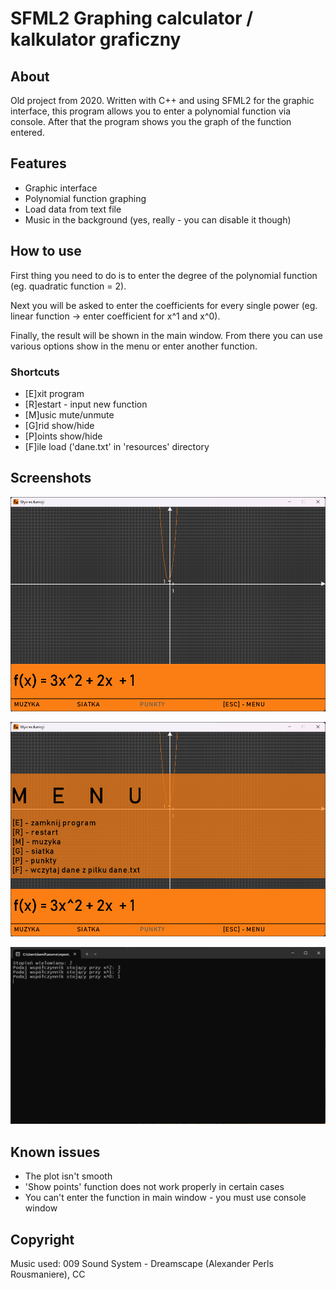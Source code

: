 # SFML2 Graphing calculator / kalkulator graficzny  


## About  

Old project from 2020. Written with C++ and using SFML2 for the graphic interface, this program allows you to enter a polynomial function via console. After that the program shows you the graph of the function entered.  


## Features  

- Graphic interface
- Polynomial function graphing
- Load data from text file  
- Music in the background (yes, really - you can disable it though)  


## How to use  

First thing you need to do is to enter the degree of the polynomial function (eg. quadratic function = 2).  

Next you will be asked to enter the coefficients for every single power (eg. linear function -> enter coefficient for x^1 and x^0).  

Finally, the result will be shown in the main window. From there you can use various options show in the menu or enter another function.  

### Shortcuts  

- [E]xit program  
- [R]estart - input new function  
- [M]usic mute/unmute  
- [G]rid show/hide  
- [P]oints show/hide  
- [F]ile load ('dane.txt' in 'resources' directory  

## Screenshots  

![main_program](https://github.com/vvvamii/SFML-Wykres-funkcji/blob/master/Screenshot_main.png)  

![menu](https://github.com/vvvamii/SFML-Wykres-funkcji/blob/master/Screenshot_menu.png)  

![console](https://github.com/vvvamii/SFML-Wykres-funkcji/blob/master/Screenshot_console.png)  


## Known issues  

- The plot isn't smooth  
- 'Show points' function does not work properly in certain cases
- You can't enter the function in main window - you must use console window


## Copyright  

Music used: 009 Sound System - Dreamscape (Alexander Perls Rousmaniere), CC
